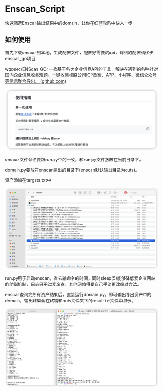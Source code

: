 # Enscan_Script

快速筛选Enscan输出结果中的domain，让你在红蓝攻防中快人一步

## 如何使用

首先下载enscan到本地，生成配置文件，配置好需要的api，详细的配置请移步enscan_go项目

[wgpsec/ENScan_GO: 一款基于各大企业信息API的工具，解决在遇到的各种针对国内企业信息收集难题。一键收集控股公司ICP备案、APP、小程序、微信公众号等信息聚合导出。 (github.com)](https://github.com/wgpsec/ENScan_GO)

![image-20240413113310675](https://github.com/Abbbbbqvq/Enscan_Script/blob/main/image-20240413113310675.png)

enscan文件命名要跟run.py中的一致，和run.py文件放置在当前目录下。

domain.py要放在enscan输出的目录下(enscan默认输出目录为outs)。

资产添加在targets.txt中

![image-20240413113736806](https://github.com/Abbbbbqvq/Enscan_Script/blob/main/image-20240413113736806.png)

run.py用于启动enscan，省去输命令的时间，同时sleep(5)能够降低爱企查网站的防御机制，目前只用过爱企查，其他网站得要自己手动更改绕过方法。

enscan查询完所有资产结果后，直接运行domain.py，即可输出导出资产中的domain，输出结果会在终端和outs文件夹下的result.txt文件中显示。

![image-20240413115335671](https://github.com/Abbbbbqvq/Enscan_Script/blob/main/image-20240413115335671.png)
